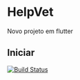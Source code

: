 # HelpVet

Novo projeto em flutter

## Iniciar

[![Build Status](https://travis-ci.org/maikejo/helpvet-flutter.svg?branch=master)](https://travis-ci.org/maikejo/helpvet-flutter)
